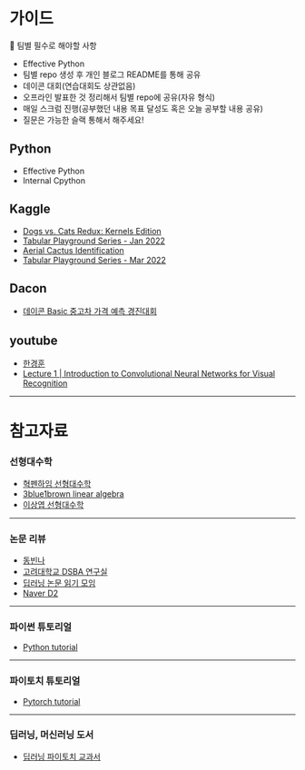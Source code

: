 # 가이드

🚨 팀별 필수로 해야할 사항
- Effective Python
- 팀별 repo 생성 후 개인 블로그 README를 통해 공유
- 데이콘 대회(연습대회도 상관없음)
- 오프라인 발표한 것 정리해서 팀별 repo에 공유(자유 형식)
- 매일 스크럼 진행(공부했던 내용 목표 달성도 혹은 오늘 공부할 내용 공유)
- 질문은 가능한 슬랙 통해서 해주세요!

## Python
- Effective Python   
- Internal Cpython

## Kaggle   
- [Dogs vs. Cats Redux: Kernels Edition](https://www.kaggle.com/competitions/dogs-vs-cats-redux-kernels-edition/data)
- [Tabular Playground Series - Jan 2022](https://www.kaggle.com/competitions/tabular-playground-series-jan-2022)
- [Aerial Cactus Identification](https://www.kaggle.com/competitions/aerial-cactus-identification/overview)
- [Tabular Playground Series - Mar 2022](https://www.kaggle.com/competitions/tabular-playground-series-mar-2022)

## Dacon
- [데이콘 Basic 중고차 가격 예측 경진대회](https://dacon.io/competitions/official/235901/overview/description)

## youtube
- [한경훈](https://www.youtube.com/@SlowAI)
- [Lecture 1 | Introduction to Convolutional Neural Networks for Visual Recognition](https://youtu.be/vT1JzLTH4G4)

---
# 참고자료

### 선형대수학
- [혁펜하임 선형대수학](https://youtube.com/playlist?list=PL_iJu012NOxdZDxoGsYidMf2_bERIQaP0)
- [3blue1brown linear algebra](https://youtube.com/playlist?list=PLZHQObOWTQDPD3MizzM2xVFitgF8hE_ab)
- [이상엽 선형대수학](https://youtube.com/playlist?list=PL127T2Zu76FuVMq1UQnZv9SG-GFIdZfLg)
---
### 논문 리뷰
- [동빈나](https://www.youtube.com/@dongbinna)
- [고려대학교 DSBA 연구실](https://www.youtube.com/@dsba2979)
- [딥러닝 논문 읽기 모임](https://www.youtube.com/@user-ow3gm9zd1b)
- [Naver D2](https://www.youtube.com/@naverd2848)
---
### 파이썬 튜토리얼
- [Python tutorial](https://www.youtube.com/watch?v=kWiCuklohdY)
---
### 파이토치 튜토리얼
- [Pytorch tutorial](https://www.youtube.com/watch?v=2S1dgHpqCdk&list=PLhhyoLH6IjfxeoooqP9rhU3HJIAVAJ3Vz)
---
### 딥러닝, 머신러닝 도서
- [딥러닝 파이토치 교과서](https://www.aladin.co.kr/shop/wproduct.aspx?ItemId=289661077)
